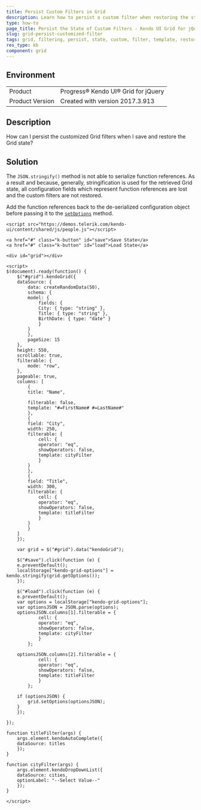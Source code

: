 ```yaml
---
title: Persist Custom Filters in Grid
description: Learn how to persist a custom filter when restoring the state of a Kendo UI Grid.
type: how-to
page_title: Persist the State of Custom Filters - Kendo UI Grid for jQuery
slug: grid-persist-customized-filter
tags: grid, filtering, persist, state, custom, filter, template, restore, session, localstorage
res_type: kb
component: grid
---
```


## Environment

<table>
 <tr>
  <td>Product</td>
  <td>Progress® Kendo UI® Grid for jQuery</td> 
 </tr>
 <tr>
  <td>Product Version</td>
  <td>Created with version 2017.3.913</td>
 </tr>
</table>

## Description

How can I persist the customized Grid filters when I save and restore the Grid state?

## Solution

The `JSON.stringify()` method is not able to serialize function references. As a result and because, generally, stringification is used for the retrieved Grid state, all configuration fields which represent function references are lost and the custom filters are not restored.

Add the function references back to the de-serialized configuration object before passing it to the [`setOptions`](https://docs.telerik.com/kendo-ui/api/javascript/ui/grid/methods/setoptions) method.

```dojo
<script src="https://demos.telerik.com/kendo-ui/content/shared/js/people.js"></script>

<a href="#" class="k-button" id="save">Save State</a>
<a href="#" class="k-button" id="load">Load State</a>

<div id="grid"></div>

<script>
$(document).ready(function() {
    $("#grid").kendoGrid({
    dataSource: {
        data: createRandomData(50),
        schema: {
        model: {
            fields: {
            City: { type: "string" },
            Title: { type: "string" },
            BirthDate: { type: "date" }
            }
        }
        },
        pageSize: 15
    },
    height: 550,
    scrollable: true,
    filterable: {
        mode: "row",
    },
    pageable: true,
    columns: [
        {
        title: "Name",

        filterable: false,
        template: "#=FirstName# #=LastName#"
        },
        {
        field: "City",
        width: 250,
        filterable: {
            cell: {
            operator: "eq",
            showOperators: false,
            template: cityFilter
            }
        }
        },
        {
        field: "Title",
        width: 300,
        filterable: {
            cell: {
            operator: "eq",
            showOperators: false,
            template: titleFilter
            }
        }
        }
    ]
    });

    var grid = $("#grid").data("kendoGrid");

    $("#save").click(function (e) {
    e.preventDefault();
    localStorage["kendo-grid-options"] = kendo.stringify(grid.getOptions());
    });

    $("#load").click(function (e) {
    e.preventDefault();
    var options = localStorage["kendo-grid-options"];
    var optionsJSON = JSON.parse(options);
    optionsJSON.columns[1].filterable = {
            cell: {
            operator: "eq",
            showOperators: false,
            template: cityFilter
            }
        };

    optionsJSON.columns[2].filterable = {
            cell: {
            operator: "eq",
            showOperators: false,
            template: titleFilter
            }
        };

    if (optionsJSON) {
        grid.setOptions(optionsJSON);
    }
    });

});

function titleFilter(args) {
    args.element.kendoAutoComplete({
    dataSource: titles
    });
}

function cityFilter(args) {
    args.element.kendoDropDownList({
    dataSource: cities,
    optionLabel: "--Select Value--"
    });
}

</script>
```
